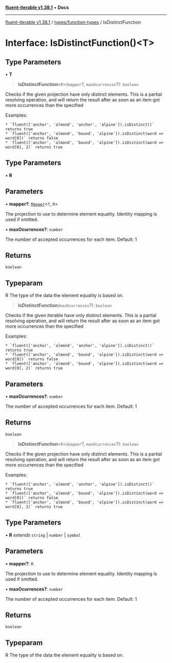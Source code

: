 [**fluent-iterable v1.38.1**](../../../README.md) • **Docs**

***

[fluent-iterable v1.38.1](../../../README.md) / [types/function-types](../README.md) / IsDistinctFunction

# Interface: IsDistinctFunction()\<T\>

## Type Parameters

• **T**

> **IsDistinctFunction**\<`R`\>(`mapper`?, `maxOcurrences`?): `boolean`

Checks if the given projection have only distinct elements. This is a partial resolving operation,
and will return the result after as soon as an item got more occurrences than the specified

  Examples:

    * `fluent(['anchor', 'almond', 'anchor', 'alpine']).isDistinct()` returns true
    * `fluent(['anchor', 'almond', 'bound', 'alpine']).isDistinct(word => word[0])` returns false
    * `fluent(['anchor', 'almond', 'bound', 'alpine']).isDistinct(word => word[0], 2)` returns true

## Type Parameters

• **R**

## Parameters

• **mapper?**: [`Mapper`](../../../index/interfaces/Mapper.md)\<`T`, `R`\>

The projection to use to determine element equality. Identity mapping is used if omitted.

• **maxOcurrences?**: `number`

The number of accepted occurrences for each item. Default: 1

## Returns

`boolean`

## Typeparam

R The type of the data the element equality is based on.

> **IsDistinctFunction**(`maxOcurrences`?): `boolean`

Checks if the given iterable have only distinct elements. This is a partial resolving operation,
and will return the result after as soon as an item got more occurrences than the specified

  Examples:

    * `fluent(['anchor', 'almond', 'anchor', 'alpine']).isDistinct()` returns true
    * `fluent(['anchor', 'almond', 'bound', 'alpine']).isDistinct(word => word[0])` returns false
    * `fluent(['anchor', 'almond', 'bound', 'alpine']).isDistinct(word => word[0], 2)` returns true

## Parameters

• **maxOcurrences?**: `number`

The number of accepted occurrences for each item. Default: 1

## Returns

`boolean`

> **IsDistinctFunction**\<`R`\>(`mapper`?, `maxOcurrences`?): `boolean`

Checks if the given projection have only distinct elements. This is a partial resolving operation,
and will return the result after as soon as an item got more occurrences than the specified

  Examples:

    * `fluent(['anchor', 'almond', 'anchor', 'alpine']).isDistinct()` returns true
    * `fluent(['anchor', 'almond', 'bound', 'alpine']).isDistinct(word => word[0])` returns false
    * `fluent(['anchor', 'almond', 'bound', 'alpine']).isDistinct(word => word[0], 2)` returns true

## Type Parameters

• **R** *extends* `string` \| `number` \| `symbol`

## Parameters

• **mapper?**: `R`

The projection to use to determine element equality. Identity mapping is used if omitted.

• **maxOcurrences?**: `number`

The number of accepted occurrences for each item. Default: 1

## Returns

`boolean`

## Typeparam

R The type of the data the element equality is based on.
